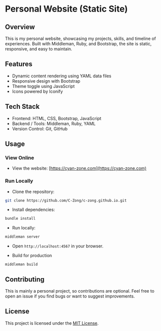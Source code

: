 # Personal Website (Static Site)

## Overview

This is my personal website, showcasing my projects, skills, and timeline of experiences. Built with Middleman, Ruby, and Bootstrap, the site is static, responsive, and easy to maintain.

## Features

- Dynamic content rendering using YAML data files
- Responsive design with Bootstrap
- Theme toggle using JavaScript
- Icons powered by Iconify

## Tech Stack

- Frontend: HTML, CSS, Bootstrap, JavaScript
- Backend / Tools: Middleman, Ruby, YAML
- Version Control: Git, GitHub

## Usage

### View Online

- View the website: [https://cyan-zone.com](https://cyan-zone.com)

### Run Locally

- Clone the repository:

```bash
git clone https://github.com/C-Zong/c-zong.github.io.git
```

- Install dependencies:

```bash
bundle install
```

- Run locally:

```bash
middleman server
```

- Open `http://localhost:4567` in your browser.

- Build for production

```code
middleman build
```

## Contributing

This is mainly a personal project, so contributions are optional. Feel free to open an issue if you find bugs or want to suggest improvements.

## License

This project is licensed under the [MIT License](LICENSE).
